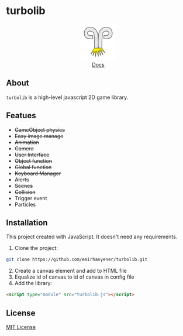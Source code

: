 # turbolib

<p align="center">
  <img src="/images/Turbolib_Logo.png" width = 100 height = 100><br>
  <a href="docs/">Docs</a>
</p>

## About
`turbolib` is a high-level javascript 2D game library. 

## Featues
- ~~GameObject physics~~
- ~~Easy image manage~~
- ~~Animation~~
- ~~Camera~~
- ~~User Interface~~
- ~~Object function~~
- ~~Global function~~
- ~~Keyboard Manager~~
- ~~Alerts~~
- ~~Scenes~~
- ~~Collision~~
- Trigger event
- Particles

## Installation
This project created with JavaScript. It doesn't need any requirements.
1. Clone the project:
```bash
git clone https://github.com/emirhanyener/turbolib.git
```
2. Create a canvas element and add to HTML file
3. Equalize id of canvas to id of canvas in config file
4. Add the library:
```html
<script type="module" src="turbolib.js"></script>
```

## License
[MIT License](LICENSE)
